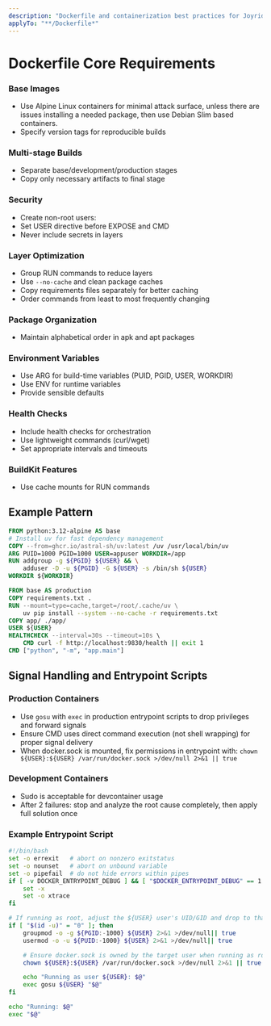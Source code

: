 ```yaml
---
description: "Dockerfile and containerization best practices for Joyride DNS Service"
applyTo: "**/Dockerfile*"
---
```


# Dockerfile Core Requirements

### Base Images
- Use Alpine Linux containers for minimal attack surface, unless there are issues installing a needed package, then use Debian Slim based containers.
- Specify version tags for reproducible builds

### Multi-stage Builds
- Separate base/development/production stages
- Copy only necessary artifacts to final stage

### Security
- Create non-root users: 
- Set USER directive before EXPOSE and CMD
- Never include secrets in layers

### Layer Optimization
- Group RUN commands to reduce layers
- Use `--no-cache` and clean package caches
- Copy requirements files separately for better caching
- Order commands from least to most frequently changing

### Package Organization  
- Maintain alphabetical order in apk and apt packages

### Environment Variables
- Use ARG for build-time variables (PUID, PGID, USER, WORKDIR)
- Use ENV for runtime variables
- Provide sensible defaults

### Health Checks
- Include health checks for orchestration
- Use lightweight commands (curl/wget)
- Set appropriate intervals and timeouts

### BuildKit Features
- Use cache mounts for RUN commands

## Example Pattern

```dockerfile
FROM python:3.12-alpine AS base
# Install uv for fast dependency management
COPY --from=ghcr.io/astral-sh/uv:latest /uv /usr/local/bin/uv
ARG PUID=1000 PGID=1000 USER=appuser WORKDIR=/app
RUN addgroup -g ${PGID} ${USER} && \
    adduser -D -u ${PGID} -G ${USER} -s /bin/sh ${USER}
WORKDIR ${WORKDIR}

FROM base AS production
COPY requirements.txt .
RUN --mount=type=cache,target=/root/.cache/uv \
    uv pip install --system --no-cache -r requirements.txt
COPY app/ ./app/
USER ${USER}
HEALTHCHECK --interval=30s --timeout=10s \
    CMD curl -f http://localhost:9830/health || exit 1
CMD ["python", "-m", "app.main"]
```

## Signal Handling and Entrypoint Scripts

### Production Containers
- Use `gosu` with `exec` in production entrypoint scripts to drop privileges and forward signals
- Ensure CMD uses direct command execution (not shell wrapping) for proper signal delivery
- When docker.sock is mounted, fix permissions in entrypoint with: `chown ${USER}:${USER} /var/run/docker.sock >/dev/null 2>&1 || true`

### Development Containers
- Sudo is acceptable for devcontainer usage
- After 2 failures: stop and analyze the root cause completely, then apply full solution once

### Example Entrypoint Script
```bash
#!/bin/bash
set -o errexit   # abort on nonzero exitstatus
set -o nounset   # abort on unbound variable
set -o pipefail  # do not hide errors within pipes
if [ -v DOCKER_ENTRYPOINT_DEBUG ] && [ "$DOCKER_ENTRYPOINT_DEBUG" == 1 ]; then
    set -x
    set -o xtrace
fi

# If running as root, adjust the ${USER} user's UID/GID and drop to that user
if [ "$(id -u)" = "0" ]; then
    groupmod -o -g ${PGID:-1000} ${USER} 2>&1 >/dev/null|| true
    usermod -o -u ${PUID:-1000} ${USER} 2>&1 >/dev/null|| true

    # Ensure docker.sock is owned by the target user when running as root
    chown ${USER}:${USER} /var/run/docker.sock >/dev/null 2>&1 || true

    echo "Running as user ${USER}: $@"
    exec gosu ${USER} "$@"
fi

echo "Running: $@"
exec "$@"
```
